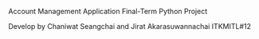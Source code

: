 Account Management Application
Final-Term Python Project

Develop by Chaniwat Seangchai and Jirat Akarasuwannachai
ITKMITL#12
